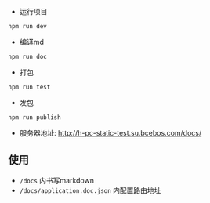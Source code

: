 - 运行项目

```
npm run dev
```

- 编译md
```
npm run doc
```

- 打包
```
npm run test
```

- 发包
```
npm run publish
```

- 服务器地址:
http://h-pc-static-test.su.bcebos.com/docs/

使用
---

- `/docs` 内书写markdown
- `/docs/application.doc.json` 内配置路由地址